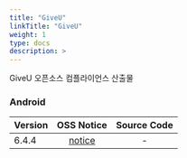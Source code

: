 ```yaml
---
title: "GiveU"
linkTitle: "GiveU"
weight: 1
type: docs
description: >
---
```


GiveU 오픈소스 컴플라이언스 산출물

### Android

| Version | OSS Notice | Source Code |
|---|:---:|:---:|
| 6.4.4 | [notice](https://opensource.sktelecom.com/compliance_artifacts/giveu/android/6.4.4/GiveU_android_6.4.4_OSS_Notice.htm)  | - |